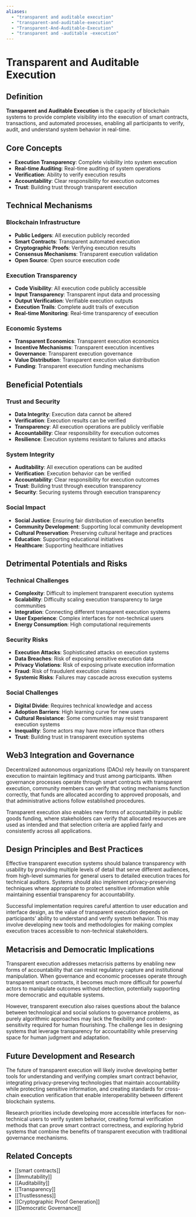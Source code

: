 ```yaml
---
aliases:
  - "transparent and auditable execution"
  - "transparent-and-auditable-execution"
  - "Transparent-And-Auditable-Execution"
  - "transparent and -auditable -execution"
---
```


# Transparent and Auditable Execution

## Definition

**Transparent and Auditable Execution** is the capacity of blockchain systems to provide complete visibility into the execution of smart contracts, transactions, and automated processes, enabling all participants to verify, audit, and understand system behavior in real-time.

## Core Concepts

- **Execution Transparency**: Complete visibility into system execution
- **Real-time Auditing**: Real-time auditing of system operations
- **Verification**: Ability to verify execution results
- **Accountability**: Clear responsibility for execution outcomes
- **Trust**: Building trust through transparent execution

## Technical Mechanisms

### Blockchain Infrastructure
- **Public Ledgers**: All execution publicly recorded
- **Smart Contracts**: Transparent automated execution
- **Cryptographic Proofs**: Verifying execution results
- **Consensus Mechanisms**: Transparent execution validation
- **Open Source**: Open source execution code

### Execution Transparency
- **Code Visibility**: All execution code publicly accessible
- **Input Transparency**: Transparent input data and processing
- **Output Verification**: Verifiable execution outputs
- **Execution Trails**: Complete audit trails of execution
- **Real-time Monitoring**: Real-time transparency of execution

### Economic Systems
- **Transparent Economics**: Transparent execution economics
- **Incentive Mechanisms**: Transparent execution incentives
- **Governance**: Transparent execution governance
- **Value Distribution**: Transparent execution value distribution
- **Funding**: Transparent execution funding mechanisms

## Beneficial Potentials

### Trust and Security
- **Data Integrity**: Execution data cannot be altered
- **Verification**: Execution results can be verified
- **Transparency**: All execution operations are publicly verifiable
- **Accountability**: Clear responsibility for execution outcomes
- **Resilience**: Execution systems resistant to failures and attacks

### System Integrity
- **Auditability**: All execution operations can be audited
- **Verification**: Execution behavior can be verified
- **Accountability**: Clear responsibility for execution outcomes
- **Trust**: Building trust through execution transparency
- **Security**: Securing systems through execution transparency

### Social Impact
- **Social Justice**: Ensuring fair distribution of execution benefits
- **Community Development**: Supporting local community development
- **Cultural Preservation**: Preserving cultural heritage and practices
- **Education**: Supporting educational initiatives
- **Healthcare**: Supporting healthcare initiatives

## Detrimental Potentials and Risks

### Technical Challenges
- **Complexity**: Difficult to implement transparent execution systems
- **Scalability**: Difficulty scaling execution transparency to large communities
- **Integration**: Connecting different transparent execution systems
- **User Experience**: Complex interfaces for non-technical users
- **Energy Consumption**: High computational requirements

### Security Risks
- **Execution Attacks**: Sophisticated attacks on execution systems
- **Data Breaches**: Risk of exposing sensitive execution data
- **Privacy Violations**: Risk of exposing private execution information
- **Fraud**: Risk of fraudulent execution claims
- **Systemic Risks**: Failures may cascade across execution systems

### Social Challenges
- **Digital Divide**: Requires technical knowledge and access
- **Adoption Barriers**: High learning curve for new users
- **Cultural Resistance**: Some communities may resist transparent execution systems
- **Inequality**: Some actors may have more influence than others
- **Trust**: Building trust in transparent execution systems

## Web3 Integration and Governance

Decentralized autonomous organizations (DAOs) rely heavily on transparent execution to maintain legitimacy and trust among participants. When governance processes operate through smart contracts with transparent execution, community members can verify that voting mechanisms function correctly, that funds are allocated according to approved proposals, and that administrative actions follow established procedures.

Transparent execution also enables new forms of accountability in public goods funding, where stakeholders can verify that allocated resources are used as intended and that selection criteria are applied fairly and consistently across all applications.

## Design Principles and Best Practices

Effective transparent execution systems should balance transparency with usability by providing multiple levels of detail that serve different audiences, from high-level summaries for general users to detailed execution traces for technical auditors. Systems should also implement privacy-preserving techniques where appropriate to protect sensitive information while maintaining essential transparency for accountability.

Successful implementation requires careful attention to user education and interface design, as the value of transparent execution depends on participants' ability to understand and verify system behavior. This may involve developing new tools and methodologies for making complex execution traces accessible to non-technical stakeholders.

## Metacrisis and Democratic Implications

Transparent execution addresses metacrisis patterns by enabling new forms of accountability that can resist regulatory capture and institutional manipulation. When governance and economic processes operate through transparent smart contracts, it becomes much more difficult for powerful actors to manipulate outcomes without detection, potentially supporting more democratic and equitable systems.

However, transparent execution also raises questions about the balance between technological and social solutions to governance problems, as purely algorithmic approaches may lack the flexibility and context-sensitivity required for human flourishing. The challenge lies in designing systems that leverage transparency for accountability while preserving space for human judgment and adaptation.

## Future Development and Research

The future of transparent execution will likely involve developing better tools for understanding and verifying complex smart contract behavior, integrating privacy-preserving technologies that maintain accountability while protecting sensitive information, and creating standards for cross-chain execution verification that enable interoperability between different blockchain systems.

Research priorities include developing more accessible interfaces for non-technical users to verify system behavior, creating formal verification methods that can prove smart contract correctness, and exploring hybrid systems that combine the benefits of transparent execution with traditional governance mechanisms.

## Related Concepts

- [[smart contracts]]
- [[Immutability]]
- [[Auditability]]
- [[Transparency]]
- [[Trustlessness]]
- [[Cryptographic Proof Generation]]
- [[Democratic Governance]]